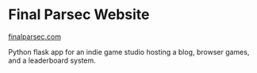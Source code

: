 # Final Parsec Website
[finalparsec.com](http://finalparsec.com)

Python flask app for an indie game studio hosting a blog, browser games, and a leaderboard system.
